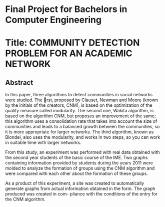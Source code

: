 # Final Project for Bachelors in Computer Engineering

# Title: COMMUNITY DETECTION PROBLEM FOR AN ACADEMIC NETWORK

## Abstract
In this paper, three algorithms to detect communities in social networks were studied. The 􏰁rst, proposed by Clauset, Newman and Moore (known by the initials of the creators, CNM), is based on the optimization of the quality measure called modularity. The second one, Wakita algorithm, is based on the algorithm CNM, but proposes an improvement of the same; this algorithm uses a consolidation rate that takes into account the size of communities and leads to a balanced growth between the communities, so it is more appropriate for larger networks. The third algorithm, known as Blondel, also uses the modularity, and works in two steps, so you can work in suitable time with larger networks.

From this study, an experiment was performed with real data obtained with the second year students of the basic course of the IME. Two graphs containing information provided by students during the years 2011 were molded to analyze the formation of groups using the CNM algorithm and were compared with each other about the formation of these groups.

As a product of this experiment, a site was created to automatically generate graphs from actual information obtained in the form. The graph produced was created in com- pliance with the conditions of the entry for the CNM algorithm.
